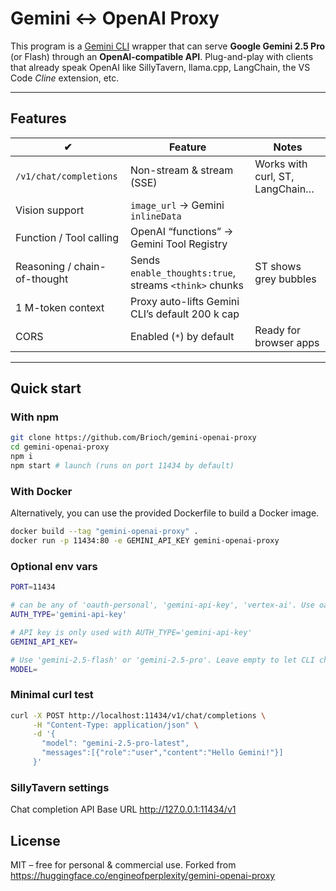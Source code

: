 # Gemini ↔︎ OpenAI Proxy

This program is a [Gemini CLI](https://github.com/google-gemini/gemini-cli) wrapper that can serve **Google Gemini 2.5 Pro** (or Flash) through an **OpenAI-compatible API**.
Plug-and-play with clients that already speak OpenAI like SillyTavern, llama.cpp, LangChain, the VS Code *Cline* extension, etc.

---

## Features

| ✔ | Feature | Notes |
|---|---------|-------|
| `/v1/chat/completions` | Non-stream & stream (SSE) | Works with curl, ST, LangChain… |
| Vision support | `image_url` → Gemini `inlineData` | |
| Function / Tool calling | OpenAI “functions” → Gemini Tool Registry | |
| Reasoning / chain-of-thought | Sends `enable_thoughts:true`, streams `<think>` chunks | ST shows grey bubbles |
| 1 M-token context | Proxy auto-lifts Gemini CLI’s default 200 k cap | |
| CORS | Enabled (`*`) by default | Ready for browser apps |

---

## Quick start

### With npm

```bash
git clone https://github.com/Brioch/gemini-openai-proxy
cd gemini-openai-proxy
npm i
npm start # launch (runs on port 11434 by default)
```

### With Docker

Alternatively, you can use the provided Dockerfile to build a Docker image.

```sh
docker build --tag "gemini-openai-proxy" .
docker run -p 11434:80 -e GEMINI_API_KEY gemini-openai-proxy
```

### Optional env vars

```sh
PORT=11434

# can be any of 'oauth-personal', 'gemini-api-key', 'vertex-ai'. Use oauth-personal for free access to Gemini 2.5 Pro by logging in to a Google account.
AUTH_TYPE='gemini-api-key' 

# API key is only used with AUTH_TYPE='gemini-api-key'
GEMINI_API_KEY=

# Use 'gemini-2.5-flash' or 'gemini-2.5-pro'. Leave empty to let CLI choose its default model.
MODEL=
```

### Minimal curl test

```bash
curl -X POST http://localhost:11434/v1/chat/completions \
     -H "Content-Type: application/json" \
     -d '{
       "model": "gemini-2.5-pro-latest",
       "messages":[{"role":"user","content":"Hello Gemini!"}]
     }'
```

### SillyTavern settings

Chat completion
API Base URL http://127.0.0.1:11434/v1



## License

MIT – free for personal & commercial use. Forked from https://huggingface.co/engineofperplexity/gemini-openai-proxy